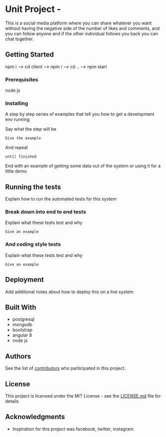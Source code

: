 # Unit Project -

This is a social media platform where you can share whatever you want without having the negative side of the number of likes and comments, and you can follow anyone and if the other individual follows you back you can chat together.

## Getting Started

npm i --> cd client -->  npm i  --> cd .. --> npm start

### Prerequisites

node js

### Installing

A step by step series of examples that tell you how to get a development env running

Say what the step will be

```
Give the example
```

And repeat

```
until finished
```

End with an example of getting some data out of the system or using it for a little demo

## Running the tests

Explain how to run the automated tests for this system

### Break down into end to end tests

Explain what these tests test and why

```
Give an example
```

### And coding style tests

Explain what these tests test and why

```
Give an example
```

## Deployment

Add additional notes about how to deploy this on a live system

## Built With

* postgresql
* mongodb
* bootstrap
* angular 8
* node js

## Authors

See the list of [contributors](https://github.com/B24-Team/Unit/graphs/contributors) who participated in this project.


## License

This project is licensed under the MIT License - see the [LICENSE.md](LICENSE.md) file for details

## Acknowledgments

* Inspiration for this project was facebook, twitter, instagram.
